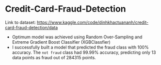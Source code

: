 # Credit-Card-Fraud-Detection

Link to dataset: https://www.kaggle.com/code/dinhkhactuananh/credit-card-fraud-detection/data

- Optimum model was achieved using Random Over-Sampling and Extreme Gradient Boost Classifier (XGBClassfier)
- I successfully built a model that predicted the fraud class with 100% accuracy. The `not fraud` class had 99.99% accuracy, predicting only 13 data points as fraud out of 284315 points.
